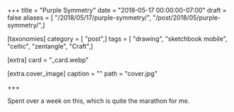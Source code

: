 +++
title = "Purple Symmetry"
date = "2018-05-17 00:00:00-07:00"
draft = false
aliases = [ "/2018/05/17/purple-symmetry/", "/post/2018/05/purple-symmetry/",]

[taxonomies]
category = [ "post",]
tags = [ "drawing", "sketchbook mobile", "celtic", "zentangle", "Craft",]

[extra]
card = "_card.webp"

[extra.cover_image]
caption = ""
path = "cover.jpg"

+++

Spent over a week on this, which is quite the marathon for me.
<!--more-->